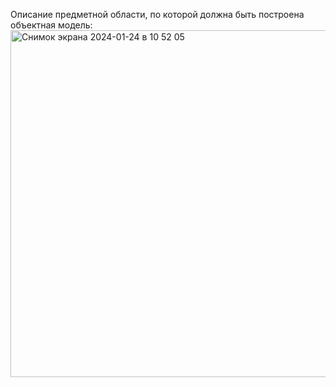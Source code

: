 Описание предметной области, по которой должна быть построена объектная модель:
<img width="555" alt="Снимок экрана 2024-01-24 в 10 52 05" src="https://github.com/p11menova/Prog.Lab_4/assets/74774234/8980d6e7-656a-42a8-be9b-c5185ede7f81">

